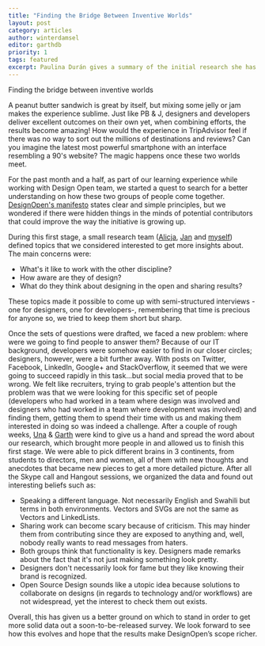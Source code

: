 ```yaml
---
title: "Finding the Bridge Between Inventive Worlds"
layout: post
category: articles
author: winterdamsel
editor: garthdb
priority: 1
tags: featured
excerpt: Paulina Durán gives a summary of the initial research she has conducted with Alicja
---
```


Finding the bridge between inventive worlds

A peanut butter sandwich is great by itself, but mixing some jelly or jam makes the experience sublime. Just like PB & J, designers and developers deliver excellent outcomes on their own yet, when combining efforts, the results become amazing! How would the experience in TripAdvisor feel if there was no way to sort out the millions of destinations and reviews? Can you imagine the latest most powerful smartphone with an interface resembling a 90's website? The magic happens once these two worlds meet.

For the past month and a half, as part of our learning experience while working with Design Open team, we started a quest to search for a better understanding on how these two groups of people come together. [DesignOpen's manifesto](/articles/the-open-source-design-manifesto/) states clear and simple principles, but we wondered if there were  hidden things in the minds of potential contributors that could improve the way the initiative is growing up.

During this first stage, a small research team ([Alicja](http://alicjasalamon.com/), [Jan](http://www.twitter.com/simulo) and [myself](http://www.twitter.com/winterdamsel)) defined topics that we considered interested to get more insights about. The main concerns were:

* What's it like to work with the other discipline?
* How aware are they of design?
* What do they think about designing in the open and sharing results?

These topics made it possible to come up with semi-structured interviews -one for designers, one for developers-, remembering that time is precious for anyone so, we tried to keep them short but sharp.

Once the sets of questions were drafted, we faced a new problem: where were we going to find people to answer them? Because of our IT background, developers were somehow easier to find in our closer circles; designers, however, were a bit further away. With posts on Twitter, Facebook, LinkedIn, Google+ and StackOverflow, it seemed that we were going to succeed rapidly in this task...but social media proved that to be wrong. We felt like recruiters, trying to grab people's attention but the problem was that we were looking for this specific set of people (developers who had worked in a team where design was involved and designers who had worked in a team where development was involved) and finding them, getting them to spend their time with us and making them interested in doing so was indeed a challenge.
After a couple of rough weeks, [Una](http://twitter.com/una) & [Garth](http://twitter.com/garthdb) were kind to give us a hand and spread the word about our research, which brought more people in and allowed us to finish this first stage.
We were able to pick different brains in 3 continents, from students to directors, men and women, all of them with new thoughts and anecdotes that became new pieces to get a more detailed picture.
After all the Skype call and Hangout sessions, we organized the data and found out interesting beliefs such as:

* Speaking a different language. Not necessarily English and Swahili but terms in both environments. Vectors and SVGs are not the same as Vectors and LinkedLists.
* Sharing work can become scary because of criticism. This may hinder them from contributing since they are exposed to anything and, well, nobody really wants to read messages from haters.
* Both groups think that functionality is key. Designers made remarks about the fact that it's not just making something look pretty.
* Designers don't necessarily look for fame but they like knowing their brand is recognized.
* Open Source Design sounds like a utopic idea because solutions to collaborate on designs (in regards to technology and/or workflows) are not widespread, yet the interest to check them out exists.

Overall, this has given us a better ground on which to stand in order to get more solid data out a soon-to-be-released survey. We look forward to see how this evolves and hope that the results make DesignOpen’s scope richer.
